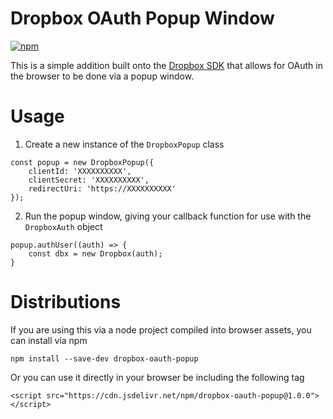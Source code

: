 # Dropbox OAuth Popup Window
[![npm](https://img.shields.io/npm/v/dropbox-oauth-popup)](https://www.npmjs.com/package/dropbox-oauth-popup)

This is a simple addition built onto the [Dropbox SDK](https://github.com/dropbox/dropbox-sdk-js) that allows for OAuth in the browser to be done via a popup window.

# Usage

1. Create a new instance of the `DropboxPopup` class

```
const popup = new DropboxPopup({
    clientId: 'XXXXXXXXXX',
    clientSecret: 'XXXXXXXXXX',
    redirectUri: 'https://XXXXXXXXXX'
});
```

2. Run the popup window, giving your callback function for use with the `DropboxAuth` object

```
popup.authUser((auth) => {
    const dbx = new Dropbox(auth);
}
```

# Distributions

If you are using this via a node project compiled into browser assets, you can install via npm

```
npm install --save-dev dropbox-oauth-popup
```

Or you can use it directly in your browser be including the following tag

```
<script src="https://cdn.jsdelivr.net/npm/dropbox-oauth-popup@1.0.0"></script>
```